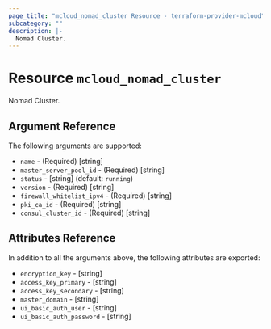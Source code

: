 ```yaml
---
page_title: "mcloud_nomad_cluster Resource - terraform-provider-mcloud"
subcategory: ""
description: |-
  Nomad Cluster.
---
```


# Resource `mcloud_nomad_cluster`

Nomad Cluster.



## Argument Reference

The following arguments are supported:

- `name` - (Required) [string]  
- `master_server_pool_id` - (Required) [string]  
- `status` - [string]   (default: `running`)
- `version` - (Required) [string]  
- `firewall_whitelist_ipv4` - (Required) [string]  
- `pki_ca_id` - (Required) [string]  
- `consul_cluster_id` - (Required) [string]  

## Attributes Reference

In addition to all the arguments above, the following attributes are exported:

- `encryption_key` - [string] 
- `access_key_primary` - [string] 
- `access_key_secondary` - [string] 
- `master_domain` - [string] 
- `ui_basic_auth_user` - [string] 
- `ui_basic_auth_password` - [string] 